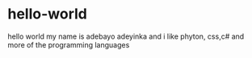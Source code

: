 # hello-world


hello world 
my name is adebayo adeyinka and i like phyton,
css,c# and more of the programming languages
